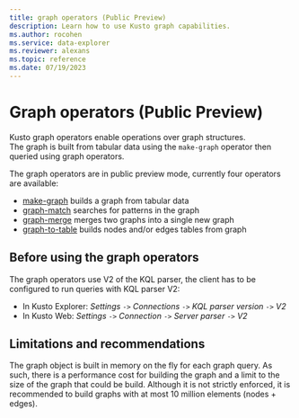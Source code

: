 ```yaml
---
title: graph operators (Public Preview)
description: Learn how to use Kusto graph capabilities.
ms.author: rocohen
ms.service: data-explorer
ms.reviewer: alexans
ms.topic: reference
ms.date: 07/19/2023
---
```

# Graph operators (Public Preview)

Kusto graph operators enable operations over graph structures.  
The graph is built from tabular data using the `make-graph` operator then queried using graph operators.

The graph operators are in public preview mode, currently four operators are available:

* [make-graph](make-graph-operator.md) builds a graph from tabular data
* [graph-match](graph-match-operator.md) searches for patterns in the graph
* [graph-merge](graph-merge-operator.md) merges two graphs into a single new graph 
* [graph-to-table](graph-to-table-operator.md) builds nodes and/or edges tables from graph

## Before using the graph operators

The graph operators use V2 of the KQL parser, the client has to be configured to run queries with KQL parser V2:

* In Kusto Explorer: *Settings* `->` *Connections* `->` *KQL parser version* `->` *V2*
* In Kusto Web: *Settings* `->` *Connection* `->` *Server parser* `->` *V2*

## Limitations and recommendations

The graph object is built in memory on the fly for each graph query. As such, there is a performance cost for building the graph and a limit to the size of the graph that could be build. 
Although it is not strictly enforced, it is recommended to build graphs with at most 10 million elements (nodes + edges).
